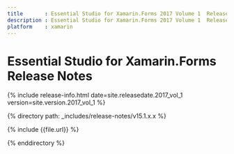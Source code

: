 ```yaml
---
title       : Essential Studio for Xamarin.Forms 2017 Volume 1  Release Notes
description : Essential Studio for Xamarin.Forms 2017 Volume 1  Release Notes
platform    : xamarin
---
```


# Essential Studio for Xamarin.Forms Release Notes

{% include release-info.html date=site.releasedate.2017_vol_1 version=site.version.2017_vol_1 %} 

{% directory path: _includes/release-notes/v15.1.x.x  %}

{% include {{file.url}} %}

{% enddirectory %}